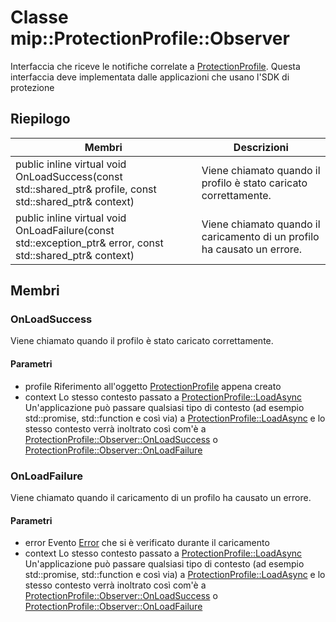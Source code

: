 # <a name="class-mipprotectionprofileobserver"></a>Classe mip::ProtectionProfile::Observer 
Interfaccia che riceve le notifiche correlate a [ProtectionProfile](#classmip_1_1_protection_profile).
Questa interfaccia deve implementata dalle applicazioni che usano l'SDK di protezione
  
## <a name="summary"></a>Riepilogo
 Membri                        | Descrizioni                                
--------------------------------|---------------------------------------------
public inline virtual void OnLoadSuccess(const std::shared_ptr<ProtectionProfile>& profile, const std::shared_ptr<void>& context)  |  Viene chiamato quando il profilo è stato caricato correttamente.
public inline virtual void OnLoadFailure(const std::exception_ptr& error, const std::shared_ptr<void>& context)  |  Viene chiamato quando il caricamento di un profilo ha causato un errore.
  
## <a name="members"></a>Membri
  
### <a name="onloadsuccess"></a>OnLoadSuccess
Viene chiamato quando il profilo è stato caricato correttamente.
  
#### <a name="parameters"></a>Parametri
* profile Riferimento all'oggetto [ProtectionProfile](#classmip_1_1_protection_profile) appena creato
* context Lo stesso contesto passato a [ProtectionProfile::LoadAsync](#classmip_1_1_protection_profile_1aeb141706dc10935931841fdb82d11031) Un'applicazione può passare qualsiasi tipo di contesto (ad esempio std::promise, std::function e così via) a [ProtectionProfile::LoadAsync](#classmip_1_1_protection_profile_1aeb141706dc10935931841fdb82d11031) e lo stesso contesto verrà inoltrato così com'è a [ProtectionProfile::Observer::OnLoadSuccess](#classmip_1_1_protection_profile_1_1_observer_1a31e73965ffb0bd152b3954b013faa773) o [ProtectionProfile::Observer::OnLoadFailure](#classmip_1_1_protection_profile_1_1_observer_1acdad73bb6a2dcc93295e0e16e422f291)
  
### <a name="onloadfailure"></a>OnLoadFailure
Viene chiamato quando il caricamento di un profilo ha causato un errore.
  
#### <a name="parameters"></a>Parametri
* error Evento [Error](#classmip_1_1_error) che si è verificato durante il caricamento 
* context Lo stesso contesto passato a [ProtectionProfile::LoadAsync](#classmip_1_1_protection_profile_1aeb141706dc10935931841fdb82d11031) Un'applicazione può passare qualsiasi tipo di contesto (ad esempio std::promise, std::function e così via) a [ProtectionProfile::LoadAsync](#classmip_1_1_protection_profile_1aeb141706dc10935931841fdb82d11031) e lo stesso contesto verrà inoltrato così com'è a [ProtectionProfile::Observer::OnLoadSuccess](#classmip_1_1_protection_profile_1_1_observer_1a31e73965ffb0bd152b3954b013faa773) o [ProtectionProfile::Observer::OnLoadFailure](#classmip_1_1_protection_profile_1_1_observer_1acdad73bb6a2dcc93295e0e16e422f291)
